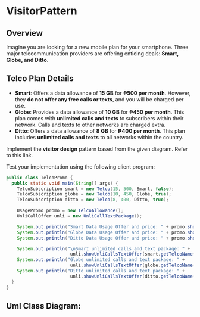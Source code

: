 # VisitorPattern

## Overview
Imagine you are looking for a new mobile plan for your smartphone. Three major telecommunication providers are offering enticing deals: **Smart, Globe, and Ditto**.

## Telco Plan Details
- **Smart**: Offers a data allowance of **15 GB** for **₱500 per month**. However, they **do not offer any free calls or texts**, and you will be charged per use.
- **Globe**: Provides a data allowance of **10 GB** for **₱450 per month**. This plan comes with **unlimited calls and texts** to subscribers within their network. Calls and texts to other networks are charged extra.
- **Ditto**: Offers a data allowance of **8 GB** for **₱400 per month**. This plan includes **unlimited calls and texts** to all networks within the country.

Implement the **visitor design** pattern based from the given diagram. Refer to this link.  

Test your implementation using the following client program:

```java
public class TelcoPromo {
  public static void main(String[] args) {
    TelcoSubscription smart = new Telco(15, 500, Smart, false);
    TelcoSubscription globe = new Telco(10, 450, Globe, true);
    TelcoSubscription ditto = new Telco(8, 400, Ditto, true);

    UsagePromo promo = new TelcoAllowance();
    UnliCallOffer unli = new UnliCallTextPackage();    

    System.out.println("Smart Data Usage Offer and price: " + promo.showAllowance(smart.getTelcoName(), smart.getPromoPrice()));
    System.out.println("Globe Data Usage Offer and price: " + promo.showAllowance(globe.getTelcoName(), globe.getPromoPrice()));
    System.out.println("Ditto Data Usage Offer and price: " + promo.showAllowance(ditto.getTelcoName(), ditto.getPromoPrice()));

    System.out.println("\nSmart unlimited calls and text package: " +
                        unli.showUnliCallsTextOffer(smart.getTelcoName(), smart.getUnliCallText()));
    System.out.println("Globe unlimited calls and text package: " +
                        unli.showUnliCallsTextOffer(globe.getTelcoName(), globe.getUnliCallText()));
    System.out.println("Ditto unlimited calls and text package: " +
                        unli.showUnliCallsTextOffer(ditto.getTelcoName(), ditto.getUnliCallText()));
  }
}
```
## Uml Class Diagram: